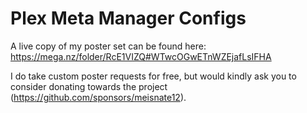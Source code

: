 # Plex Meta Manager Configs 

A live copy of my poster set can be found here: https://mega.nz/folder/RcE1VIZQ#WTwcOGwETnWZEjafLsIFHA

I do take custom poster requests for free, but would kindly ask you to consider donating towards the project (https://github.com/sponsors/meisnate12).

